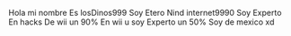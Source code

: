 Hola mi nombre Es losDinos999 
Soy Etero
Nind internet9990
Soy Experto En hacks De wii un 90%
En wii u soy Experto un 50%
Soy de mexico xd

<!---
losDinos999/losDinos999 is a ✨ special ✨ repository because its `README.md` (this file) appears on your GitHub profile.
You can click the Preview link to take a look at your changes.
--->

